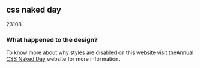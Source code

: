 <article><h2>css naked day</h2><time><span class="day">2</span><span class="month">3</span><span class="year">108</span></time><h3>What happened to the design?</h3><p>To know more about why styles are disabled on this website visit the<a href="http://naked.dustindiaz.com" title="Web Standards Naked Day Host Website">Annual CSS Naked Day</a> website for more information.</p></article>